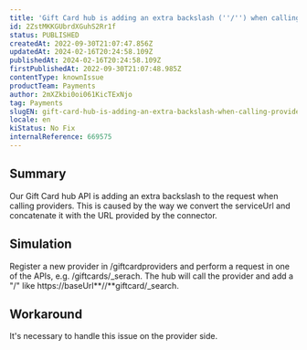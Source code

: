 ```yaml
---
title: 'Gift Card hub is adding an extra backslash (''/'') when calling providers.'
id: 2ZstMKKGUbrdXGuhS2Rr1f
status: PUBLISHED
createdAt: 2022-09-30T21:07:47.856Z
updatedAt: 2024-02-16T20:24:58.109Z
publishedAt: 2024-02-16T20:24:58.109Z
firstPublishedAt: 2022-09-30T21:07:48.985Z
contentType: knownIssue
productTeam: Payments
author: 2mXZkbi0oi061KicTExNjo
tag: Payments
slugEN: gift-card-hub-is-adding-an-extra-backslash-when-calling-providers
locale: en
kiStatus: No Fix
internalReference: 669575
---
```


## Summary


Our Gift Card hub API is adding an extra backslash to the request when calling providers. This is caused by the way we convert the serviceUrl and concatenate it with the URL provided by the connector.



## Simulation


Register a new provider in /giftcardproviders and perform a request in one of the APIs, e.g. /giftcards/_serach. The hub will call the provider and add a "/" like https://baseUrl**//**giftcard/_search.



## Workaround


It's necessary to handle this issue on the provider side.

